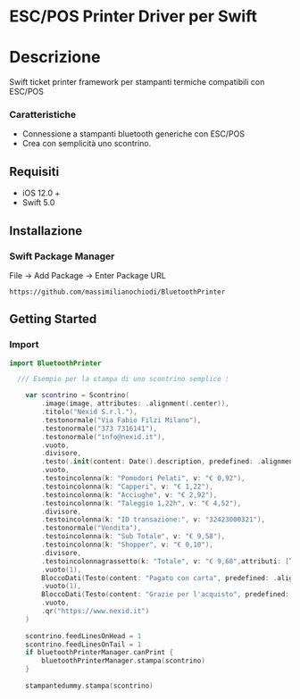 
# ESC/POS Printer Driver per Swift

# Descrizione
Swift ticket printer framework per stampanti termiche compatibili con ESC/POS

### Caratteristiche
* Connessione a stampanti bluetooth generiche con ESC/POS
* Crea con semplicità uno scontrino.

## Requisiti
* iOS 12.0 + 
* Swift 5.0

## Installazione
### Swift Package Manager
File -> Add Package -> Enter Package URL 
```
https://github.com/massimilianochiodi/BluetoothPrinter
```

## Getting Started
### Import

```swift
import BluetoothPrinter

  /// Esempio per la stampa di uno scontrino semplice :

    var scontrino = Scontrino(
	    .image(image, attributes: .alignment(.center)),
	    .titolo("Nexid S.r.l."),
	    .testonormale("Via Fabio Filzi Milano"),
	    .testonormale("373 7316141"),
	    .testonormale("info@nexid.it"),
	    .vuoto,
	    .divisore,
	    .testo(.init(content: Date().description, predefined: .alignment(.center))),
	    .vuoto,
	    .testoincolonna(k: "Pomodori Pelati", v: "€ 0,92"),
	    .testoincolonna(k: "Capperi", v: "€ 1,22"),
	    .testoincolonna(k: "Acciughe", v: "€ 2,92"),
	    .testoincolonna(k: "Taleggio 1,22h", v: "€ 4,52"),
	    .divisore,
	    .testoincolonna(k: "ID transazione:", v: "32423000321"),
	    .testonormale("Vendita"),
	    .testoincolonna(k: "Sub Totale", v: "€ 9,58"),
	    .testoincolonna(k: "Shopper", v: "€ 0,10"),
	    .divisore,
	    .testoincolonnagrassetto(k: "Totale", v: "€ 9,68",attributi: [Testo.AttributiPredefiniti.bold]),
	    .vuoto(1),
	    BloccoDati(Testo(content: "Pagato con carta", predefined: .alignment(.center))),
	    .vuoto(1),    
	    BloccoDati(Testo(content: "Grazie per l'acquisto", predefined: .alignment(.center))),
	    .vuoto,
	    .qr("https://www.nexid.it")
    )
    
    scontrino.feedLinesOnHead = 1
    scontrino.feedLinesOnTail = 1
    if bluetoothPrinterManager.canPrint {
	    bluetoothPrinterManager.stampa(scontrino)
    }
    
    stampantedummy.stampa(scontrino)
```
